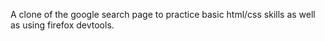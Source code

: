 A clone of the google search page to practice basic html/css skills as well as using firefox devtools.